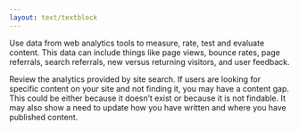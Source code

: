```yaml
---
layout: text/textblock
---
```

Use data from web analytics tools to measure, rate, test and evaluate content. This data can include things like page views, bounce rates, page referrals, search referrals, new versus returning visitors, and user feedback.

Review the analytics provided by site search. If users are looking for specific content on your site and not finding it, you may have a content gap. This could be either because it doesn’t exist or because it is not findable. It may also show a need to update how you have written and where you have published content.
